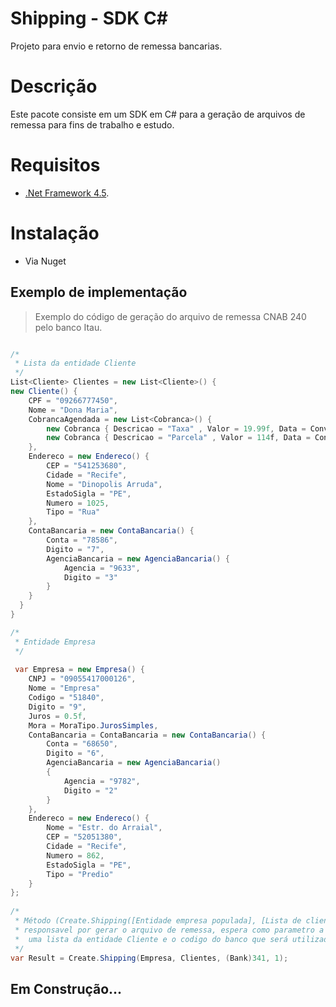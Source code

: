 # Shipping - SDK C#

Projeto para envio e retorno de remessa bancarias.

# Descrição
Este pacote consiste em um SDK em C# para a geração de arquivos de remessa para fins de trabalho e estudo.

# Requisitos
- [.Net Framework 4.5](https://www.microsoft.com/pt-br/download/details.aspx?id=30653 ".Net Framework 4.5").

# Instalação
- Via Nuget

## Exemplo de implementação

> Exemplo do código de geração do arquivo de remessa CNAB 240 pelo banco Itau.

```C#

/* 
 * Lista da entidade Cliente
 */
List<Cliente> Clientes = new List<Cliente>() {
new Cliente() {
    CPF = "09266777450",
    Nome = "Dona Maria",
    CobrancaAgendada = new List<Cobranca>() {
        new Cobranca { Descricao = "Taxa" , Valor = 19.99f, Data = Convert.ToDateTime("25/09/2019"), PctIOF = 0.1f },
        new Cobranca { Descricao = "Parcela" , Valor = 114f, Data = Convert.ToDateTime("25/10/2019"), PctIOF = 0.1f }
    },
    Endereco = new Endereco() {
        CEP = "541253680",
        Cidade = "Recife",
        Nome = "Dinopolis Arruda",
        EstadoSigla = "PE",
        Numero = 1025,
        Tipo = "Rua"
    },
    ContaBancaria = new ContaBancaria() {
        Conta = "78586",
        Digito = "7",
        AgenciaBancaria = new AgenciaBancaria() {
            Agencia = "9633",
            Digito = "3"
        }
    }
  }
}

/*
 * Entidade Empresa
 */
 
 var Empresa = new Empresa() {
    CNPJ = "09055417000126",
    Nome = "Empresa"
    Codigo = "51840",
    Digito = "9",
    Juros = 0.5f,
    Mora = MoraTipo.JurosSimples,
    ContaBancaria = ContaBancaria = new ContaBancaria() {
        Conta = "68650",
        Digito = "6",
        AgenciaBancaria = new AgenciaBancaria()
        {
            Agencia = "9782",
            Digito = "2"
        }
    },
    Endereco = new Endereco() {
        Nome = "Estr. do Arraial",
        CEP = "52051380",
        Cidade = "Recife",
        Numero = 862,
        EstadoSigla = "PE",
        Tipo = "Predio"
    }
};
            
/* 
 * Método (Create.Shipping([Entidade empresa populada], [Lista de clientes], (Bank)[codigo do banco], [sequencial do arquivo]))
 * responsavel por gerar o arquivo de remessa, espera como parametro a entidade empresa,
 *  uma lista da entidade Cliente e o codigo do banco que será utilizado. O método retorna uma StringBuilder.
 */
var Result = Create.Shipping(Empresa, Clientes, (Bank)341, 1);

```
## Em Construção...
